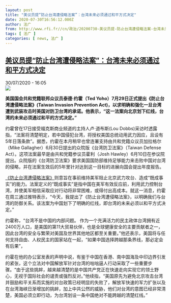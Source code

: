 ```yaml
---
layout: post
title: "美议员提“防止台湾遭侵略法案”：台湾未来必须通过和平方式决定"
date: 2020-07-30T16:56:12.000Z
author: 法广
from: http://www.rfi.fr//cn/政治/20200730-美议员提-防止台湾遭侵略法案-台湾未来必须通过和平方式决定
tags: [ 法广 ]
categories: [ news, 法广 ]
---
```

<!--1596128172000-->
[美议员提“防止台湾遭侵略法案”：台湾未来必须通过和平方式决定](http://www.rfi.fr//cn/%E6%94%BF%E6%B2%BB/20200730-%E7%BE%8E%E8%AE%AE%E5%91%98%E6%8F%90-%E9%98%B2%E6%AD%A2%E5%8F%B0%E6%B9%BE%E9%81%AD%E4%BE%B5%E7%95%A5%E6%B3%95%E6%A1%88-%E5%8F%B0%E6%B9%BE%E6%9C%AA%E6%9D%A5%E5%BF%85%E9%A1%BB%E9%80%9A%E8%BF%87%E5%92%8C%E5%B9%B3%E6%96%B9%E5%BC%8F%E5%86%B3%E5%AE%9A)
------

<div>
<div>30/07/2020 - 16:05</div><img src="https://s.rfi.fr/media/display/5d09e868-d26b-11ea-b289-005056bf87d6/w:310/p:16x9/yoho-ted-out-of-office.jpg"><p><strong>美国国会共和党籍联邦众议员泰德·约霍（Ted Yoho）7月29日正式提出《防止台湾遭侵略法案》(Taiwan Invasion Prevention Act)，以求明确和强化一旦台湾遭到武装攻击时美国对防卫台湾的承诺。他表示，“这一法案向北京划下红线，台湾的未来必须通过和平的方式决定。”</strong></p><div class="t-content__body u-clearfix"><div class="m-interstitial"></div><p>约霍曾在17日接受福克斯商业频道的主持人卢·道布斯(Lou Dobbs)采访时透露指，“法案将清楚明定，若中国侵犯台湾，将授权美国总统动用武力因应，且设有5年日落条款”。据悉，约霍在本月稍早也曾连署支持由共和党籍众议员加拉格尔（Mike Gallagher）6月30日提出的众院版《台湾防卫法案》（Taiwan Defense Act）。这项法案最早是由共和党籍参议员霍利（Josh Hawley）6月10日在参议院提出。众院版的《台湾防卫法案》要求美国国防部维持足够能力来击败中国对台湾的侵略，并在法案生效后的5年里针对达到这一目标的进展向国会提出年度报告。</p><p><a target="_blank" href="http://yoho.house.gov/media-center/press-releases/yoho-introduces-taiwan-invasion-prevention-act">《防止台湾遭侵略法案》</a>则意旨在事前维持美军阻止北京武力攻台、造成“既成事实”的能力。法案定义的“既成事实”是指中国在美军有效反应前，利用武力控制台湾，并使美军相信采取应对行动将非常困难，或得付出高成本。就这一消息，约霍在周三通过推特表示，“今天，我提出了《防止台湾遭侵略法案》，以明确我们与台湾的防御关系。该法案为中国划下了明确的红线，即台湾的未来必须以和平方式决定。”</p><p>约霍称，“台湾不是中国的内部问题。 作为一个充满活力的民主政体台湾拥有近2400万人口，是美国的第11大贸易伙伴，也是全球健康安全的主要贡献者之一，因此台湾的安全与繁荣对美国及世界其他地区都至关重要。”他还表示，美国将与任何支持自由、人权民主的国家站在一起，“如果中国选择跨越那条界线，那必定会有后果”，</p><p>约霍在他的办公室发表的声明中说，有鉴于中国在香港、南中国海及中印边界引发的紧张，这个立法对中国解放军针对台湾的咄咄逼人行动采取了一些重要步骤。“由于这些挑衅，越来越清楚的是中国共产党正在快速走向实现它的领土野心，无视于国际社会的谴责或强烈反对。”他续指，“美国原先为避免北京攻击台湾并鼓励和平关系而实施的对台政策已经明显的失败了，解放军快速的军力扩张以及在台湾海峡日渐增加的挑衅，加上中共公然的威胁，他们对台湾的意图已经非常清楚，美国必须立即行动，为台湾划设一条中国绝对不能跨越的清楚红线。”</p><div class="o-self-promo o-self-promo--nl o-self-promo--hidden" data-selfpromo-newsletter></div><div class="o-self-promo o-self-promo--app o-self-promo--hidden" data-selfpromo-app></div></div>
</div>
